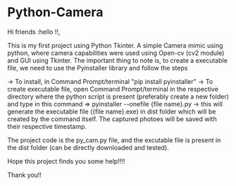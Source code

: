 # Python-Camera

Hi friends :hello !!,

This is my first project using Python Tkinter.
A simple Camera mimic using python, where camera capabilities were used using Open-cv (cv2 module) and GUI using Tkinter.
The important thing to note is, to create a executable file, we need to use the Pyinstaller library and follow the steps

  -> To install, in Command Prompt/terminal "pip install pyinstaller"
  -> To create executable file, open Command Prompt/terminal in the respective directory where the python script is present (preferably create a new folder)
  and type in this command 
        => pyinstaller --onefile {file name}.py
  -> this will generate the executable file ({file name}.exe) in dist folder which will be created by the command itself.
  The captured photoes will be saved with their respective timestamp.
  
  The project code is the py_cam.py file, and the excutable file is present in the dist folder (can be directly downloaded and tested).
  
  Hope this project finds you some help!!!!
  
  Thank you!!
